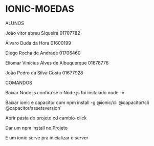 # IONIC-MOEDAS

ALUNOS

João vitor abreu Siqueira 01707782

Álvaro Duda da Hora 01600199

Diego Rocha de Andrade 01706460

Eliomar Vinicius Alves de Albuquerque 01678776

João Pedro da Silva Costa 01677928



COMANDOS

Baixar Node.js confira se o Node.js foi instalado node -v

Baixar ionic e capacitor com npm install -g @ionic/cli @capacitor/cli @capacitor/assetsversion`

Abrir pasta do projeto cd cambio-click

Dar um npm install no Projeto

E um ionic serve pra inicializar o server
